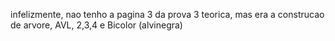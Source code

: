 infelizmente, nao tenho a pagina 3 da prova 3 teorica, mas era a construcao de arvore, AVL, 2,3,4 e Bicolor (alvinegra)